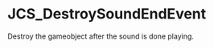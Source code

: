 <div id="content-header">
  <h1>JCS_DestroySoundEndEvent</h1>
</div>

<p>
  Destroy the gameobject after the sound is done playing.
</p>
